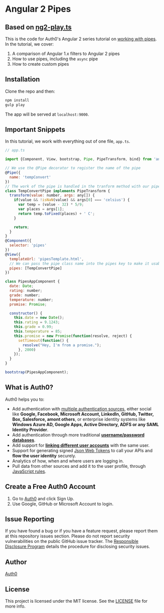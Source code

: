 # Angular 2 Pipes
## Based on [ng2-play.ts](https://github.com/pkozlowski-opensource/ng2-play)

This is the code for Auth0's Angular 2 series tutorial on [working with pipes](#). In the tutorial, we cover: 

1. A comparison of Angular 1.x filters to Angular 2 pipes
2. How to use pipes, including the `async` pipe
3. How to create custom pipes

## Installation

Clone the repo and then:

```bash
npm install
gulp play
```

The app will be served at `localhost:9000`.

## Important Snippets

In this tutorial, we work with everything out of one file, `app.ts`.

```js
// app.ts

import {Component, View, bootstrap, Pipe, PipeTransform, bind} from 'angular2/angular2';

// We use the @Pipe decorator to register the name of the pipe
@Pipe({
  name: 'tempConvert'
})
// The work of the pipe is handled in the tranform method with our pipe's class
class TempConvertPipe implements PipeTransform {
  transform(value: number, args: any[]) {
    if(value && !isNaN(value) && args[0] === 'celsius') {
      var temp = (value - 32) * 5/9;
      var places = args[1];
      return temp.toFixed(places) + ' C';       
    }

    return;
  }
}
@Component({
  selector: 'pipes'
})
@View({
  templateUrl: 'pipesTemplate.html',
  // We can pass the pipe class name into the pipes key to make it usable in our views
  pipes: [TempConvertPipe]
})

class PipesAppComponent {
  date: Date;
  rating: number;
  grade: number;
  temperature: number;
  promise: Promise;

  constructor() {
    this.date = new Date();
    this.rating = 9.1243;
    this.grade = 0.99;
    this.temperature = 85;
    this.promise = new Promise(function(resolve, reject) {
      setTimeout(function() {
        resolve("Hey, I'm from a promise.");
      }, 2000)
    });
  }
}

bootstrap(PipesAppComponent);
```

## What is Auth0?

Auth0 helps you to:

* Add authentication with [multiple authentication sources](https://docs.auth0.com/identityproviders), either social like **Google, Facebook, Microsoft Account, LinkedIn, GitHub, Twitter, Box, Salesforce, amont others**, or enterprise identity systems like **Windows Azure AD, Google Apps, Active Directory, ADFS or any SAML Identity Provider**.
* Add authentication through more traditional **[username/password databases](https://docs.auth0.com/mysql-connection-tutorial)**.
* Add support for **[linking different user accounts](https://docs.auth0.com/link-accounts)** with the same user.
* Support for generating signed [Json Web Tokens](https://docs.auth0.com/jwt) to call your APIs and **flow the user identity** securely.
* Analytics of how, when and where users are logging in.
* Pull data from other sources and add it to the user profile, through [JavaScript rules](https://docs.auth0.com/rules).

## Create a Free Auth0 Account

1. Go to [Auth0](https://auth0.com) and click Sign Up.
2. Use Google, GitHub or Microsoft Account to login.

## Issue Reporting

If you have found a bug or if you have a feature request, please report them at this repository issues section. Please do not report security vulnerabilities on the public GitHub issue tracker. The [Responsible Disclosure Program](https://auth0.com/whitehat) details the procedure for disclosing security issues.

## Author

[Auth0](auth0.com)

## License

This project is licensed under the MIT license. See the [LICENSE](LICENSE) file for more info.
